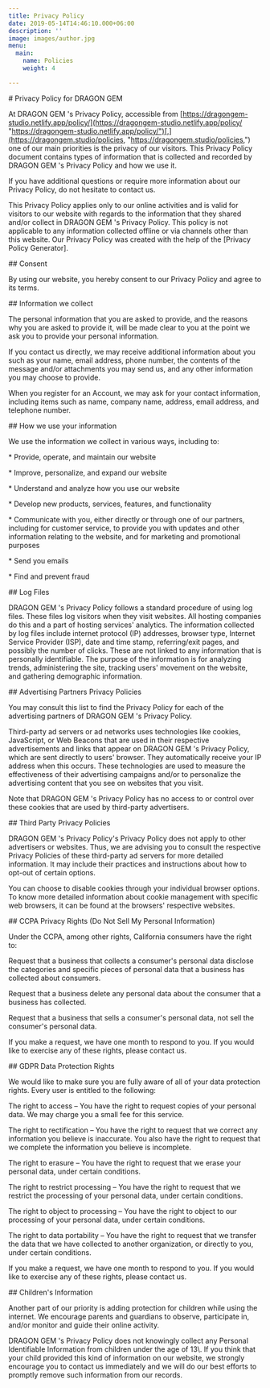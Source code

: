 ```yaml
---
title: Privacy Policy
date: 2019-05-14T14:46:10.000+06:00
description: ''
image: images/author.jpg
menu:
  main:
    name: Policies
    weight: 4

---
```

\# Privacy Policy for DRAGON GEM

At DRAGON GEM 's Privacy Policy, accessible from [https://dragongem-studio.netlify.app/policy/](https://dragongem-studio.netlify.app/policy/ "https://dragongem-studio.netlify.app/policy/")[,](https://dragongem.studio/policies, "https://dragongem.studio/policies,") one of our main priorities is the privacy of our visitors. This Privacy Policy document contains types of information that is collected and recorded by DRAGON GEM 's Privacy Policy and how we use it.

If you have additional questions or require more information about our Privacy Policy, do not hesitate to contact us.

This Privacy Policy applies only to our online activities and is valid for visitors to our website with regards to the information that they shared and/or collect in DRAGON GEM 's Privacy Policy. This policy is not applicable to any information collected offline or via channels other than this website. Our Privacy Policy was created with the help of the \[Privacy Policy Generator\].

\## Consent

By using our website, you hereby consent to our Privacy Policy and agree to its terms.

\## Information we collect

The personal information that you are asked to provide, and the reasons why you are asked to provide it, will be made clear to you at the point we ask you to provide your personal information.

If you contact us directly, we may receive additional information about you such as your name, email address, phone number, the contents of the message and/or attachments you may send us, and any other information you may choose to provide.

When you register for an Account, we may ask for your contact information, including items such as name, company name, address, email address, and telephone number.

\## How we use your information

We use the information we collect in various ways, including to:

\*   Provide, operate, and maintain our website

\*   Improve, personalize, and expand our website

\*   Understand and analyze how you use our website

\*   Develop new products, services, features, and functionality

\*   Communicate with you, either directly or through one of our partners, including for customer service, to provide you with updates and other information relating to the website, and for marketing and promotional purposes

\*   Send you emails

\*   Find and prevent fraud

\## Log Files

DRAGON GEM 's Privacy Policy follows a standard procedure of using log files. These files log visitors when they visit websites. All hosting companies do this and a part of hosting services' analytics. The information collected by log files include internet protocol (IP) addresses, browser type, Internet Service Provider (ISP), date and time stamp, referring/exit pages, and possibly the number of clicks. These are not linked to any information that is personally identifiable. The purpose of the information is for analyzing trends, administering the site, tracking users' movement on the website, and gathering demographic information.

\## Advertising Partners Privacy Policies

You may consult this list to find the Privacy Policy for each of the advertising partners of DRAGON GEM 's Privacy Policy.

Third-party ad servers or ad networks uses technologies like cookies, JavaScript, or Web Beacons that are used in their respective advertisements and links that appear on DRAGON GEM 's Privacy Policy, which are sent directly to users' browser. They automatically receive your IP address when this occurs. These technologies are used to measure the effectiveness of their advertising campaigns and/or to personalize the advertising content that you see on websites that you visit.

Note that DRAGON GEM 's Privacy Policy has no access to or control over these cookies that are used by third-party advertisers.

\## Third Party Privacy Policies

DRAGON GEM 's Privacy Policy's Privacy Policy does not apply to other advertisers or websites. Thus, we are advising you to consult the respective Privacy Policies of these third-party ad servers for more detailed information. It may include their practices and instructions about how to opt-out of certain options.

You can choose to disable cookies through your individual browser options. To know more detailed information about cookie management with specific web browsers, it can be found at the browsers' respective websites.

\## CCPA Privacy Rights (Do Not Sell My Personal Information)

Under the CCPA, among other rights, California consumers have the right to:

Request that a business that collects a consumer's personal data disclose the categories and specific pieces of personal data that a business has collected about consumers.

Request that a business delete any personal data about the consumer that a business has collected.

Request that a business that sells a consumer's personal data, not sell the consumer's personal data.

If you make a request, we have one month to respond to you. If you would like to exercise any of these rights, please contact us.

\## GDPR Data Protection Rights

We would like to make sure you are fully aware of all of your data protection rights. Every user is entitled to the following:

The right to access – You have the right to request copies of your personal data. We may charge you a small fee for this service.

The right to rectification – You have the right to request that we correct any information you believe is inaccurate. You also have the right to request that we complete the information you believe is incomplete.

The right to erasure – You have the right to request that we erase your personal data, under certain conditions.

The right to restrict processing – You have the right to request that we restrict the processing of your personal data, under certain conditions.

The right to object to processing – You have the right to object to our processing of your personal data, under certain conditions.

The right to data portability – You have the right to request that we transfer the data that we have collected to another organization, or directly to you, under certain conditions.

If you make a request, we have one month to respond to you. If you would like to exercise any of these rights, please contact us.

\## Children's Information

Another part of our priority is adding protection for children while using the internet. We encourage parents and guardians to observe, participate in, and/or monitor and guide their online activity.

DRAGON GEM 's Privacy Policy does not knowingly collect any Personal Identifiable Information from children under the age of 13\\. If you think that your child provided this kind of information on our website, we strongly encourage you to contact us immediately and we will do our best efforts to promptly remove such information from our records.